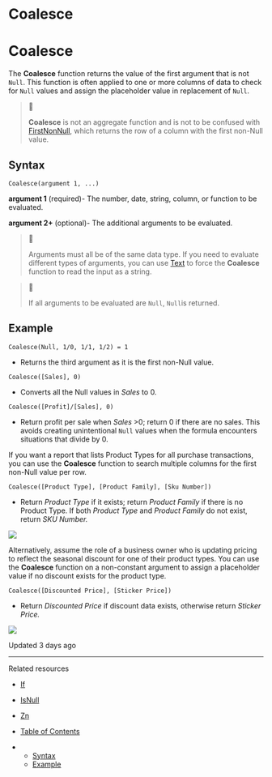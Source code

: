 # Coalesce

# Coalesce

The **Coalesce** function returns the value of the first argument that is not `Null`. This function is often applied to one or more columns of data to check for `Null` values and assign the placeholder value in replacement of `Null`.

> 📘
>
> **Coalesce** is not an aggregate function and is not to be confused with [FirstNonNull](/docs/firstnonnull), which returns the row of a column with the first non-Null value.

## Syntax

```
Coalesce(argument 1, ...)
```

**argument 1** (required)- The number, date, string, column, or function to be evaluated.

**argument 2+** (optional)- The additional arguments to be evaluated.

> 📘
>
> Arguments must all be of the same data type. If you need to evaluate different types of arguments, you can use [Text](/docs/text-1) to force the **Coalesce** function to read the input as a string.

> 📘
>
> If all arguments to be evaluated are `Null`, `Null`is returned.

## Example

```
Coalesce(Null, 1/0, 1/1, 1/2) = 1
```

* Returns the third argument as it is the first non-Null value.

```
Coalesce([Sales], 0)
```

* Converts all the Null values in *Sales* to 0.

```
Coalesce([Profit]/[Sales], 0)
```

* Return profit per sale when *Sales* >0; return 0 if there are no sales. This avoids creating unintentional `Null` values when the formula encounters situations that divide by 0.

If you want a report that lists Product Types for all purchase transactions, you can use the **Coalesce** function to search multiple columns for the first non-Null value per row.

```
Coalesce([Product Type], [Product Family], [Sku Number])
```

* Return *Product Type* if it exists; return *Product Family* if there is no Product Type. If both *Product Type* and *Product Family* do not exist, return *SKU Number.*

![](https://files.readme.io/9aa504b-ll.png)

Alternatively, assume the role of a business owner who is updating pricing to reflect the seasonal discount for one of their product types. You can use the **Coalesce** function on a non-constant argument to assign a placeholder value if no discount exists for the product type.

```
Coalesce([Discounted Price], [Sticker Price])
```

* Return *Discounted Price* if discount data exists, otherwise return *Sticker Price.*

![](https://files.readme.io/7ef8aef-Screen_Shot_2023-04-16_at_6.54.23_PM.png)

Updated 3 days ago

---

Related resources

* [If](/docs/if)
* [IsNull](/docs/isnull)
* [Zn](/docs/zn)

* [Table of Contents](#)
* + [Syntax](#syntax)
  + [Example](#example)